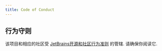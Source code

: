 ```yaml
---
title: Code of Conduct
---
```


## 行为守则

该项目和相应的社区受 [JetBrains开源和社区行为准则](https://confluence.jetbrains.com/display/ALL/JetBrains+Open+Source+and+Community+Code+of+Conduct) 的管辖.
请确保你阅读它.


